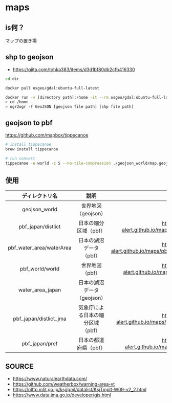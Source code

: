 # maps

## is何？

マップの置き場

## shp to geojson

- https://qiita.com/tohka383/items/d3d1bf80db2cfb416330

```bash
cd dir

docker pull osgeo/gdal:ubuntu-full-latest

docker run -v [directory path]:/home -it --rm osgeo/gdal:ubuntu-full-latest
> cd /home
> ogr2ogr -f GeoJSON [geojson file path] [shp file path]
```

## geojson to pbf

https://github.com/mapbox/tippecanoe

```bash
# install tippecanoe
brew install tippecanoe

# run convert
tippecanoe -e world -z 5 --no-tile-compression ./geojson_world/map.geojson
```

## 使用

|      ディレクトリ名      |               説明                |                             url                              |                          ライセンス                          |
| :----------------------: | :-------------------------------: | :----------------------------------------------------------: | :----------------------------------------------------------: |
|      geojson_world       |        世界地図（geojson）        |                                                              |  [Natural Earth](https://www.naturalearthdata.com/) に帰属   |
|    pbf_japan/distlict    |       日本の細分区域（pbf）       | https://earthquake-alert.github.io/maps/pbf_japan/distlict/{z}/{x}/{y}.pbf | [weatherbox/warning-area-vt](https://github.com/weatherbox/warning-area-vt) に帰属 |
| pbf_water_area/waterArea |      日本の湖沼データ（pbf）      | https://earthquake-alert.github.io/maps/pbf_water_area/waterArea/{z}/{x}/{y}.pbf | [国土地理院 湖沼データ](https://nlftp.mlit.go.jp/ksj/gml/datalist/KsjTmplt-N03-v2_3.html)に帰属 |
|     pbf_world/world      |          世界地図（pbf）          | https://earthquake-alert.github.io/maps/pbf_world/world/{z}/{x}/{y}.pbf |  [Natural Earth](https://www.naturalearthdata.com/) に帰属   |
|     water_area_japan     |    日本の湖沼データ（geojson）    |                                                              | [国土地理院 湖沼データ](https://nlftp.mlit.go.jp/ksj/gml/datalist/KsjTmplt-N03-v2_3.html)に帰属 |
|  pbf_japan/distlict_jma  | 気象庁による日本の細分区域（pbf） | https://earthquake-alert.github.io/maps/pbf_japan/distlict_jma/{z}/{x}/{y}.pbf | [気象庁](https://www.data.jma.go.jp/developer/gis.html)に帰属 |
|      pbf_japan/pref      |       日本の都道府県（pbf）       | https://earthquake-alert.github.io/maps/pbf_japan/pref/{z}/{x}/{y}.pbf | [weatherbox/warning-area-vt](https://github.com/weatherbox/warning-area-vt)に帰属 |

## SOURCE

- https://www.naturalearthdata.com/
- https://github.com/weatherbox/warning-area-vt
- https://nlftp.mlit.go.jp/ksj/gml/datalist/KsjTmplt-W09-v2_2.html
- https://www.data.jma.go.jp/developer/gis.html
